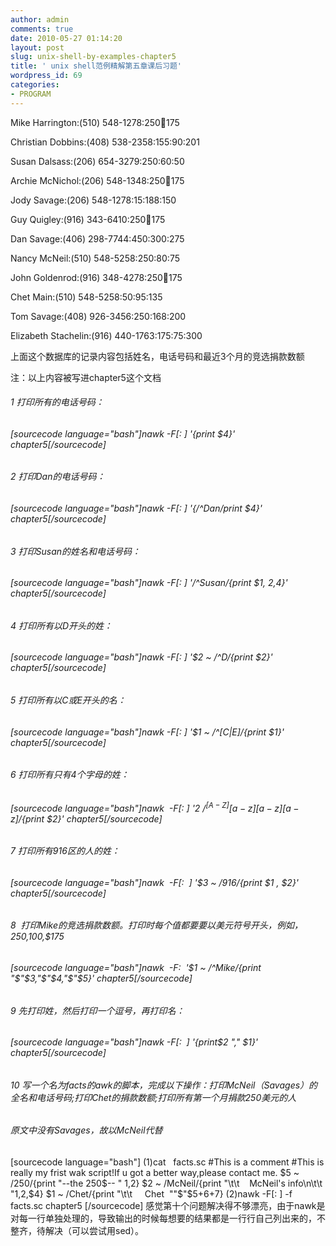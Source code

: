 ```yaml
---
author: admin
comments: true
date: 2010-05-27 01:14:20
layout: post
slug: unix-shell-by-examples-chapter5
title: ' unix shell范例精解第五章课后习题'
wordpress_id: 69
categories:
- PROGRAM
---
```








Mike Harrington:(510) 548-1278:250:100:175




Christian Dobbins:(408) 538-2358:155:90:201




Susan Dalsass:(206) 654-3279:250:60:50




Archie McNichol:(206) 548-1348:250:100:175




Jody Savage:(206) 548-1278:15:188:150




Guy Quigley:(916) 343-6410:250:100:175




Dan Savage:(406) 298-7744:450:300:275




Nancy McNeil:(510) 548-5258:250:80:75




John Goldenrod:(916) 348-4278:250:100:175




Chet Main:(510) 548-5258:50:95:135




Tom Savage:(408) 926-3456:250:168:200




Elizabeth Stachelin:(916) 440-1763:175:75:300








上面这个数据库的记录内容包括姓名，电话号码和最近3个月的竞选捐款数额<!-- more -->

注：以上内容被写进chapter5这个文档


###### 1 打印所有的电话号码：




###### [sourcecode language="bash"]nawk -F[: ] '{print $4}' chapter5[/sourcecode]


###### 2 打印Dan的电话号码：




###### [sourcecode language="bash"]nawk -F[: ] '{/^Dan/print $4}' chapter5[/sourcecode]


###### 3 打印Susan的姓名和电话号码：




###### [sourcecode language="bash"]nawk -F[: ] '/^Susan/{print $1, $2,$4}' chapter5[/sourcecode]


###### 4 打印所有以D开头的姓：




###### [sourcecode language="bash"]nawk -F[: ] '$2 ~ /^D/{print $2}' chapter5[/sourcecode]




###### 5 打印所有以C或E开头的名：




######  [sourcecode language="bash"]nawk -F[: ] '$1 ~ /^[C|E]/{print $1}' chapter5[/sourcecode]


###### 6 打印所有只有4个字母的姓：




###### [sourcecode language="bash"]nawk  -F[: ] '$2 ~ /^[A-Z][a-z][a-z][a-z]$/{print $2}' chapter5[/sourcecode]


###### 7 打印所有916区的人的姓：




###### [sourcecode language="bash"]nawk  -F[:  ] '$3 ~ /916/{print $1 , $2}' chapter5[/sourcecode]


###### 8  打印Mike的竞选捐款数额。打印时每个值都要要以美元符号开头，例如，$250,$100,$175




###### [sourcecode language="bash"]nawk  -F:  '$1 ~ /^Mike/{print "$"$3,"$"$4,"$"$5}' chapter5[/sourcecode]


###### 9 先打印姓，然后打印一个逗号，再打印名：




###### [sourcecode language="bash"]nawk -F[:  ] '{print$2 "," $1}' chapter5[/sourcecode]


### 




###### 10 写一个名为facts的awk的脚本，完成以下操作：打印McNeil（Savages）的全名和电话号码;打印Chet的捐款数额;打印所有第一个月捐款250美元的人




###### 原文中没有Savages，故以McNeil代替


[sourcecode language="bash"]
(1)cat   facts.sc
#This is a comment
#This is really my frist wak script!If u got a better way,please contact me.
$5 ~ /250/{print "--the 250$-- " $1,$2}
$2 ~ /McNeil/{print "\t\t    McNeil's info\n\t\t "$1,$2,$4}
$1 ~ /Chet/{print "\t\t     Chet  ""$"$5+$6+$7}
(2)nawk -F[: ] -f facts.sc chapter5
[/sourcecode]
感觉第十个问题解决得不够漂亮，由于nawk是对每一行单独处理的，导致输出的时候每想要的结果都是一行行自己列出来的，不整齐，待解决（可以尝试用sed）。


